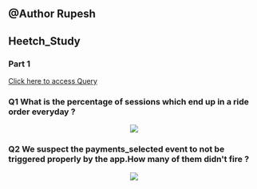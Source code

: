 ## @Author Rupesh

## Heetch_Study

### Part 1

[Click here to access Query](https://github.com/Rupesh707/Heetch/blob/Master/Part%201/Query.sql)

### Q1 What is the percentage of sessions which end up in a ride order everyday ?


<p align="center">
  <img src="Images/Q1.jpeg">
</p>

### Q2 We suspect the payments_selected event to not be triggered properly by the app.How many of them didn't fire ?

<p align="center">
  <img src="Images/Q2.jpeg">
</p>